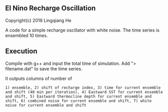 El Nino Recharge Oscillation
-------------------------------------------------------
Copyright(c) 2018 Lingqiang He

A code for a simple recharge oscillator with white noise. The time series is ensembled 10 times. 

Execution
-------------------------------------------------------
Compile with g++ and input the total time of simulation. Add "> filename.dat" to save the time series. 

It outputs columns of number of 
    
    1) ensemble, 2) shift of recharge index, 3) time for current ensemble and shift (40 min per iteration), 4) Eastward SST for current ensemble and shift, 5) Eastward thermocline depth for current ensemble and shift, 6) combined noise for current ensemble and shift, 7) white noise for current ensemble and shift
